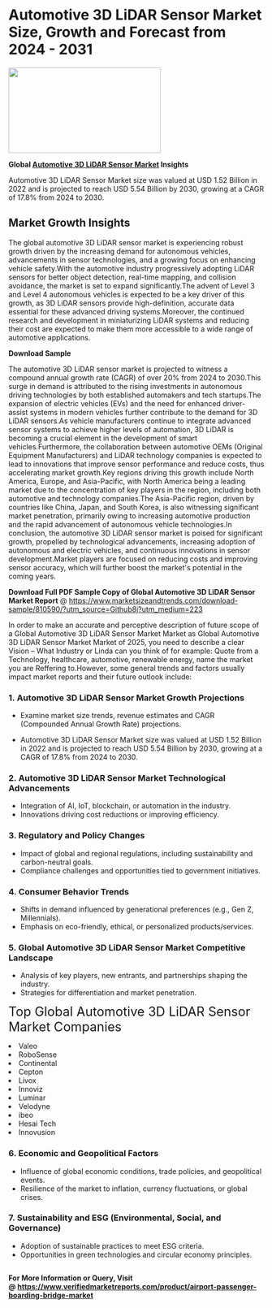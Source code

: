 <H1>Automotive 3D LiDAR Sensor Market Size, Growth and Forecast from 2024 - 2031</H1><img class="aligncenter size-medium wp-image-584254" src="https://thirdeyenews.in/wp-content/uploads/2024/09/Global-Market-Research-300x168.jpeg" alt="" width="300" height="168" /><p><strong>Global&nbsp;<a href="https://www.marketsizeandtrends.com/download-sample/810590/?utm_source=Github8j?utm_medium=223">Automotive 3D LiDAR Sensor Market</a> Insights</strong></p><p>Automotive 3D LiDAR Sensor Market size was valued at USD 1.52 Billion in 2022 and is projected to reach USD 5.54 Billion by 2030, growing at a CAGR of 17.8% from 2024 to 2030.</p><p><h2>Market Growth Insights</h2> <p>The global automotive 3D LiDAR sensor market is experiencing robust growth driven by the increasing demand for autonomous vehicles, advancements in sensor technologies, and a growing focus on enhancing vehicle safety.With the automotive industry progressively adopting LiDAR sensors for better object detection, real-time mapping, and collision avoidance, the market is set to expand significantly.The advent of Level 3 and Level 4 autonomous vehicles is expected to be a key driver of this growth, as 3D LiDAR sensors provide high-definition, accurate data essential for these advanced driving systems.Moreover, the continued research and development in miniaturizing LiDAR systems and reducing their cost are expected to make them more accessible to a wide range of automotive applications.</p> <p><strong>Download Sample</strong></p> <p>The automotive 3D LiDAR sensor market is projected to witness a compound annual growth rate (CAGR) of over 20% from 2024 to 2030.This surge in demand is attributed to the rising investments in autonomous driving technologies by both established automakers and tech startups.The expansion of electric vehicles (EVs) and the need for enhanced driver-assist systems in modern vehicles further contribute to the demand for 3D LiDAR sensors.As vehicle manufacturers continue to integrate advanced sensor systems to achieve higher levels of automation, 3D LiDAR is becoming a crucial element in the development of smart vehicles.Furthermore, the collaboration between automotive OEMs (Original Equipment Manufacturers) and LiDAR technology companies is expected to lead to innovations that improve sensor performance and reduce costs, thus accelerating market growth.Key regions driving this growth include North America, Europe, and Asia-Pacific, with North America being a leading market due to the concentration of key players in the region, including both automotive and technology companies.The Asia-Pacific region, driven by countries like China, Japan, and South Korea, is also witnessing significant market penetration, primarily owing to increasing automotive production and the rapid advancement of autonomous vehicle technologies.In conclusion, the automotive 3D LiDAR sensor market is poised for significant growth, propelled by technological advancements, increasing adoption of autonomous and electric vehicles, and continuous innovations in sensor development.Market players are focused on reducing costs and improving sensor accuracy, which will further boost the market's potential in the coming years.</p> <p><span class=""><strong>Download Full PDF Sample Copy of Global Automotive 3D LiDAR Sensor Market Report</strong> @ <a href="https://www.marketsizeandtrends.com/download-sample/810590/?utm_source=Github8j?utm_medium=223" target="_blank">https://www.marketsizeandtrends.com/download-sample/810590/?utm_source=Github8j?utm_medium=223</a></span></p><p>In order to make an accurate and perceptive description of future scope of a Global&nbsp;Automotive 3D LiDAR Sensor Market Market as Global&nbsp;Automotive 3D LiDAR Sensor Market Market of 2025, you need to describe a clear Vision &ndash; What Industry or Linda can you think of for example: Quote from a Technology, healthcare, automotive, renewable energy, name the market you are Reffering to.However, some general trends and factors usually impact market reports and their future outlook include:</p><h3>1.&nbsp;<strong>Automotive 3D LiDAR Sensor Market Growth Projections</strong></h3><ul><li>Examine market size trends, revenue estimates and CAGR (Compounded Annual Growth Rate) projections.</li><li><p>Automotive 3D LiDAR Sensor Market size was valued at USD 1.52 Billion in 2022 and is projected to reach USD 5.54 Billion by 2030, growing at a CAGR of 17.8% from 2024 to 2030.</p></li></ul><h3>2.&nbsp;<strong>Automotive 3D LiDAR Sensor Market Technological Advancements</strong></h3><ul><li>Integration of AI, IoT, blockchain, or automation in the industry.</li><li>Innovations driving cost reductions or improving efficiency.</li></ul><h3>3.&nbsp;<strong>Regulatory and Policy Changes</strong></h3><ul><li>Impact of global and regional regulations, including sustainability and carbon-neutral goals.</li><li>Compliance challenges and opportunities tied to government initiatives.</li></ul><h3>4.&nbsp;<strong>Consumer Behavior Trends</strong></h3><ul><li>Shifts in demand influenced by generational preferences (e.g., Gen Z, Millennials).</li><li>Emphasis on eco-friendly, ethical, or personalized products/services.</li></ul><h3>5.&nbsp;<strong>Global Automotive 3D LiDAR Sensor Market Competitive Landscape</strong></h3><ul><li>Analysis of key players, new entrants, and partnerships shaping the industry.</li><li>Strategies for differentiation and market penetration.</li></ul><p data-pm-slice="1 1 []"><span style="color: inherit; font-family: inherit; font-size: 25px;">Top Global Automotive 3D LiDAR Sensor Market Companies</span></p><div class="" data-test-id=""><p><li>Valeo</li><li> RoboSense</li><li> Continental</li><li> Cepton</li><li> Livox</li><li> Innoviz</li><li> Luminar</li><li> Velodyne</li><li> ibeo</li><li> Hesai Tech</li><li> Innovusion</li></p></div><h3>6.&nbsp;<strong>Economic and Geopolitical Factors</strong></h3><ul><li>Influence of global economic conditions, trade policies, and geopolitical events.</li><li>Resilience of the market to inflation, currency fluctuations, or global crises.</li></ul><h3>7.&nbsp;<strong>Sustainability and ESG (Environmental, Social, and Governance)</strong></h3><ul><li>Adoption of sustainable practices to meet ESG criteria.</li><li>Opportunities in green technologies and circular economy principles.</li></ul><h2><strong style="font-size: 14px;">For More Information or Query, Visit @&nbsp;</strong><a style="background-color: #ffffff; font-size: 14px;" href="https://www.marketsizeandtrends.com/report/automotive-3d-lidar-sensor-market/" target="_blank">https://www.verifiedmarketreports.com/product/airport-passenger-boarding-bridge-market</a></h2>